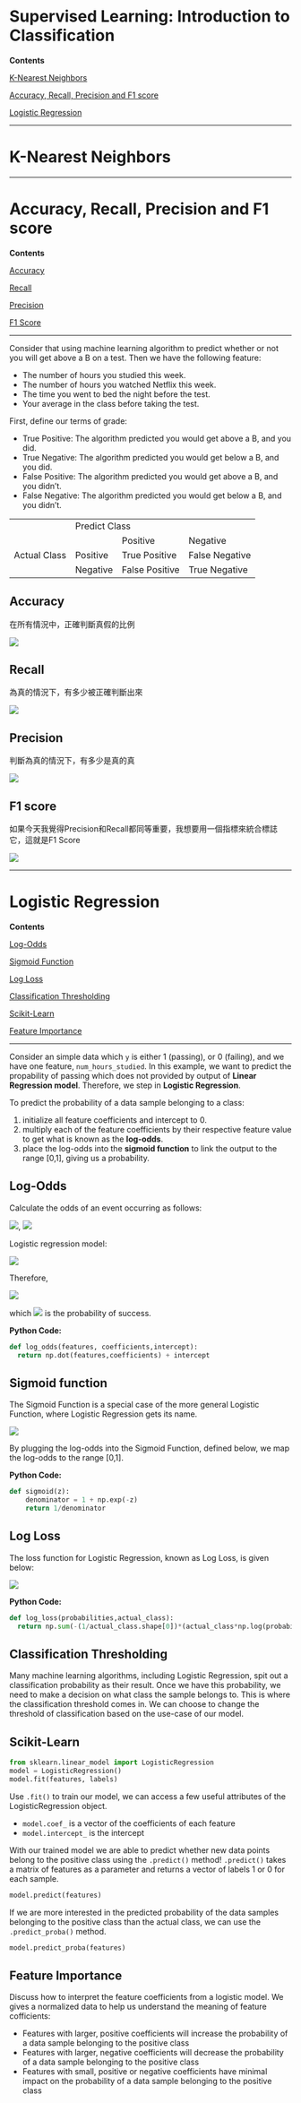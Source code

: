 # Supervised Learning: Introduction to Classification

**Contents**

[K-Nearest Neighbors](#knn)

[Accuracy, Recall, Precision and F1 score](#effectiveness)

[Logistic Regression](#lr)


-----

# K-Nearest Neighbors  <a name="knn"/>


-----

# Accuracy, Recall, Precision and F1 score <a name="effectiveness"/>

**Contents**

[Accuracy](#acc)

[Recall](#recall)

[Precision](#pre)

[F1 Score](#f1)

-----
Consider that using machine learning algorithm to predict whether or not you will get above a B on a test. Then we have the following feature:  
* The number of hours you studied this week.  
* The number of hours you watched Netflix this week.  
* The time you went to bed the night before the test.  
* Your average in the class before taking the test.  

First, define our terms of grade:  
* True Positive: The algorithm predicted you would get above a B, and you did.
* True Negative: The algorithm predicted you would get below a B, and you did.
* False Positive: The algorithm predicted you would get above a B, and you didn’t.
* False Negative: The algorithm predicted you would get below a B, and you didn’t.

<table>
    <tr>
        <td > </td> 
        <center><td colspan="3">Predict Class</td></center>
   </tr>
    <tr>
        <td rowspan="3">Actual Class</td>
        <td > </td> 
        <td >Positive</td> 
        <td >Negative</td> 
    </tr>
    <tr>
        <td >Positive</td> 
        <td >True Positive</td> 
        <td >False Negative</td> 
    </tr>
    <tr>
        <td >Negative</td>
        <td >False Positive</td>  
        <td >True Negative</td>
    </tr>
</table>

## Accuracy <a name="acc"/>

在所有情況中，正確判斷真假的比例

<img src="http://chart.googleapis.com/chart?cht=tx&chl= accuracy = \frac{TP %2B TN}{TP %2B FN %2B FP %2B TN} + " >

## Recall <a name="recall"/>

為真的情況下，有多少被正確判斷出來

<img src="http://chart.googleapis.com/chart?cht=tx&chl= recall = \frac{TP}{TP %2B FN} + " >

## Precision <a name="pre"/>

判斷為真的情況下，有多少是真的真

<img src="http://chart.googleapis.com/chart?cht=tx&chl= precision = \frac{TP}{TP %2B FP} + " >

## F1 score <a name="f1"/>

如果今天我覺得Precision和Recall都同等重要，我想要用一個指標來統合標誌它，這就是F1 Score

<img src="http://chart.googleapis.com/chart?cht=tx&chl= F1 = 2*\frac{Precision*Recall}{Precision%2BRecall}" >

-----

# Logistic Regression <a name="lr"/>

**Contents**

[Log-Odds](#logodds)   

[Sigmoid Function](#sigf)  

[Log Loss](#logloss)  

[Classification Thresholding](#classthre)  

[Scikit-Learn](#sklearn)

[Feature Importance](#fi)

-----

Consider an simple data which ```y``` is either 1 (passing), or 0 (failing), and we have one feature, ```num_hours_studied```.
In this example, we want to predict the propability of passing which does not provided by output of **Linear Regression model**. Therefore, we step in **Logistic Regression**.

To predict the probability of a data sample belonging to a class:
1. initialize all feature coefficients and intercept to 0.  
2. multiply each of the feature coefficients by their respective feature value to get what is known as the **log-odds**.  
3. place the log-odds into the **sigmoid function** to link the output to the range [0,1], giving us a probability.  

## Log-Odds <a name="logodds"/>

Calculate the odds of an event occurring as follows:

<img src="http://chart.googleapis.com/chart?cht=tx&chl= Odds = \frac{P(success)}{P(fail)}" >, <img src="http://chart.googleapis.com/chart?cht=tx&chl= log-odds = log( \frac{P(success)}{P(fail)} )" >

Logistic regression model:

<img src="http://chart.googleapis.com/chart?cht=tx&chl= log(\frac{p}{1-p}) = \beta_{0}%2B\beta_{1}x_{1}%2B\cdots%2B\beta_{k}x_{k}" >

Therefore, 

<img src="http://chart.googleapis.com/chart?cht=tx&chl= p = \frac{exp(\beta_{0}%2B\beta_{1}x_{1}%2B\cdots%2B\beta_{k}x_{k})}{1 %2B exp(\beta_{0}%2B\beta_{1}x_{1}%2B\cdots%2B\beta_{k}x_{k})}" > 

which <img src="http://chart.googleapis.com/chart?cht=tx&chl= p" > is the probability of success.

**Python Code:**  
```py
def log_odds(features, coefficients,intercept):
  return np.dot(features,coefficients) + intercept
```

## Sigmoid function <a name="sigf"/>

The Sigmoid Function is a special case of the more general Logistic Function, where Logistic Regression gets its name.

<img src="http://chart.googleapis.com/chart?cht=tx&chl= h(z) = \frac{1}{1 %2B exp(-z)}" >

By plugging the log-odds into the Sigmoid Function, defined below, we map the log-odds to the range [0,1].

**Python Code:**  
```py
def sigmoid(z):
    denominator = 1 + np.exp(-z)
    return 1/denominator
```

## Log Loss <a name="logloss"/>

The loss function for Logistic Regression, known as Log Loss, is given below:

<img src="http://chart.googleapis.com/chart?cht=tx&chl= -\frac{1}{m}\sum_{i=1}^{m}[y^{(i)}log(h(z^{(i)})) %2B (1-y^{(i)})log(1-h(z^{(i)}))]" >

**Python Code:**  
```py
def log_loss(probabilities,actual_class):
  return np.sum(-(1/actual_class.shape[0])*(actual_class*np.log(probabilities) + (1-actual_class)*np.log(1-probabilities)))
 ```
 
## Classification Thresholding <a name="classthre"/>

Many machine learning algorithms, including Logistic Regression, spit out a classification probability as their result. Once we have this probability, we need to make a decision on what class the sample belongs to. This is where the classification threshold comes in. We can choose to change the threshold of classification based on the use-case of our model.  

## Scikit-Learn <a name="sklearn"/>

```py
from sklearn.linear_model import LogisticRegression
model = LogisticRegression()
model.fit(features, labels)
```
Use ```.fit()``` to train our model, we can access a few useful attributes of the LogisticRegression object.  
* ```model.coef_``` is a vector of the coefficients of each feature  
* ```model.intercept_``` is the intercept   

With our trained model we are able to predict whether new data points belong to the positive class using the ```.predict()``` method! ```.predict()``` takes a matrix of features as a parameter and returns a vector of labels 1 or 0 for each sample.

```py
model.predict(features)
```

If we are more interested in the predicted probability of the data samples belonging to the positive class than the actual class, we can use the ```.predict_proba()``` method. 

```py
model.predict_proba(features)
```

## Feature Importance <a name="fi"/>

Discuss how to interpret the feature coefficients from a logistic model. We gives a normalized data to help us understand the meaning of feature cofficients:

* Features with larger, positive coefficients will increase the probability of a data sample belonging to the positive class  
* Features with larger, negative coefficients will decrease the probability of a data sample belonging to the positive class  
* Features with small, positive or negative coefficients have minimal impact on the probability of a data sample belonging to the positive class  
